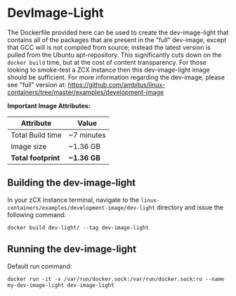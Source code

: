 # DevImage-Light
The Dockerfile provided here can be used to create the dev-image-light that contains all of the packages that are present in the "full" dev-image, except that GCC will is not compiled from source; instead the latest version is pulled from the Ubuntu apt-repository. This significantly cuts down on the `docker build` time, but at the cost of content transparency. For those looking to smoke-test a ZCX instance then this dev-image-light image should be sufficient. For more information regarding the dev-image, please see "full" version at:  https://github.com/ambitus/linux-containers/tree/master/examples/development-image

**Important Image Attributes:**

| Attribute     | Value        |
|---------------|--------------|
| Total Build time | ~7 minutes |
| Image size | ~1.36 GB |
| **Total footprint** | **~1.36 GB** |

## Building the dev-image-light
In your zCX instance terminal, navigate to the `linux-containers/examples/development-image/dev-light` directory and issue the following command:

`docker build dev-light/ --tag dev-image-light`

## Running the dev-image-light
Default run command:

`docker run -it -v /var/run/docker.sock:/var/run/docker.sock:ro --name my-dev-image-light dev-image-light`
